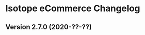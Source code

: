 Isotope eCommerce Changelog
===========================

Version 2.7.0 (2020-??-??)
---------------------------------
